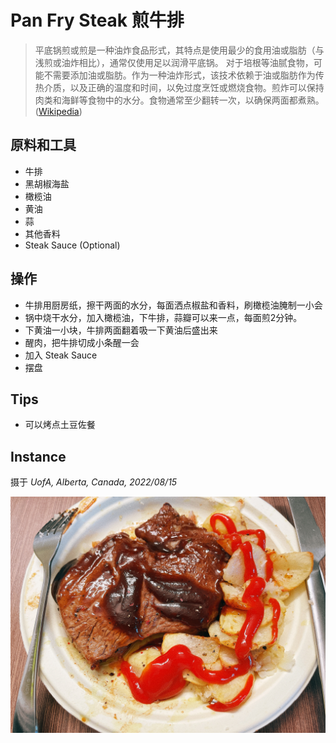 # Pan Fry Steak 煎牛排
> 平底锅煎或煎是一种油炸食品形式，其特点是使用最少的食用油或脂肪（与浅煎或油炸相比），通常仅使用足以润滑平底锅。 对于培根等油腻食物，可能不需要添加油或脂肪。作为一种油炸形式，该技术依赖于油或脂肪作为传热介质，以及正确的温度和时间，以免过度烹饪或燃烧食物。煎炸可以保持肉类和海鲜等食物中的水分。食物通常至少翻转一次，以确保两面都煮熟。([Wikipedia](https://en.wikipedia.org/wiki/Pan_frying))
## 原料和工具
- 牛排
- 黑胡椒海盐
- 橄榄油
- 黄油
- 蒜
- 其他香料
- Steak Sauce (Optional)

## 操作
- 牛排用厨房纸，擦干两面的水分，每面洒点椒盐和香料，刷橄榄油腌制一小会
- 锅中烧干水分，加入橄榄油，下牛排，蒜瓣可以来一点，每面煎2分钟。
- 下黄油一小块，牛排两面翻着吸一下黄油后盛出来
- 醒肉，把牛排切成小条醒一会
- 加入 Steak Sauce
- 摆盘
## Tips
- 可以烤点土豆佐餐
## Instance
摄于 *UofA, Alberta, Canada, 2022/08/15*

![](imgs/steak_fry.jpeg)